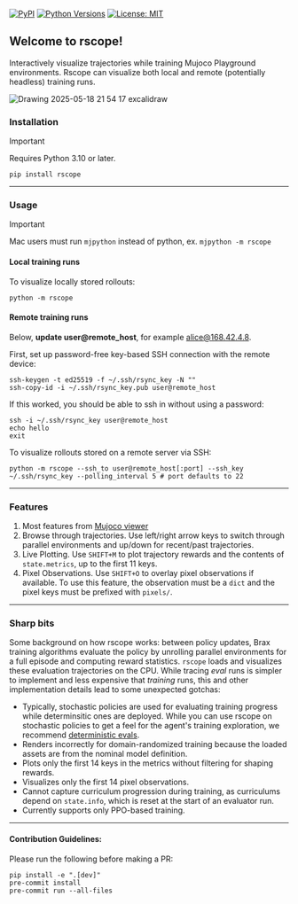 [![PyPI](https://img.shields.io/pypi/v/rscope.svg)](https://pypi.org/project/rscope/) [![Python Versions](https://img.shields.io/pypi/pyversions/rscope.svg)](https://pypi.org/project/rscope/) [![License: MIT](https://img.shields.io/pypi/l/rscope.svg)](https://opensource.org/licenses/MIT)

## Welcome to rscope!

Interactively visualize trajectories while training Mujoco Playground environments. Rscope can visualize both local and remote (potentially headless) training runs.

![Drawing 2025-05-18 21 54 17 excalidraw](https://github.com/user-attachments/assets/8d6c83e6-fb28-4b46-abf3-25b9e04141a2)

### Installation
> [!IMPORTANT]
> Requires Python 3.10 or later.

`pip install rscope`

---

### Usage
> [!IMPORTANT]
> Mac users must run `mjpython` instead of python, ex. `mjpython -m rscope`

#### Local training runs
To visualize locally stored rollouts:

`python -m rscope`

#### Remote training runs
Below, **update user@remote_host**, for example alice@168.42.4.8.

First, set up password-free key-based SSH connection with the remote device:
```
ssh-keygen -t ed25519 -f ~/.ssh/rsync_key -N ""
ssh-copy-id -i ~/.ssh/rsync_key.pub user@remote_host
```
If this worked, you should be able to ssh in without using a password:
```
ssh -i ~/.ssh/rsync_key user@remote_host
echo hello
exit
```

To visualize rollouts stored on a remote server via SSH:

`python -m rscope --ssh_to user@remote_host[:port] --ssh_key ~/.ssh/rsync_key --polling_interval 5 # port defaults to 22`

---

### Features

1. Most features from [Mujoco viewer](https://mujoco.readthedocs.io/en/stable/programming/samples.html#sasimulate)
2. Browse through trajectories. Use left/right arrow keys to switch through parallel environments and up/down for recent/past trajectories.
3. Live Plotting. Use `SHIFT+M` to plot trajectory rewards and the contents of `state.metrics`, up to the first 11 keys.
4. Pixel Observations. Use `SHIFT+O` to overlay pixel observations if available. To use this feature, the observation must be a `dict` and the pixel keys must be prefixed with `pixels/`.

---
### Sharp bits

Some background on how rscope works: between policy updates, Brax training algorithms evaluate the policy by unrolling parallel environments for a full episode and computing reward statistics. `rscope` loads and visualizes these evaluation trajectories on the CPU. While tracing *eval* runs is simpler to implement and less expensive that *training* runs, this and other implementation details lead to some unexpected gotchas:
- Typically, stochastic policies are used for evaluating training progress while determinsitic ones are deployed. While you can use rscope on stochastic policies to get a feel for the agent's training exploration, we recommend [deterministic evals](https://github.com/google/brax/blob/main/brax/training/agents/ppo/train.py#L232).
- Renders incorrectly for domain-randomized training because the loaded assets are from the nominal model definition.
- Plots only the first 14 keys in the metrics without filtering for shaping rewards.
- Visualizes only the first 14 pixel observations.
- Cannot capture curriculum progression during training, as curriculums depend on `state.info`, which is reset at the start of an evaluator run.
- Currently supports only PPO-based training.

---
#### Contribution Guidelines:

Please run the following before making a PR:
```
pip install -e ".[dev]"
pre-commit install
pre-commit run --all-files
```

